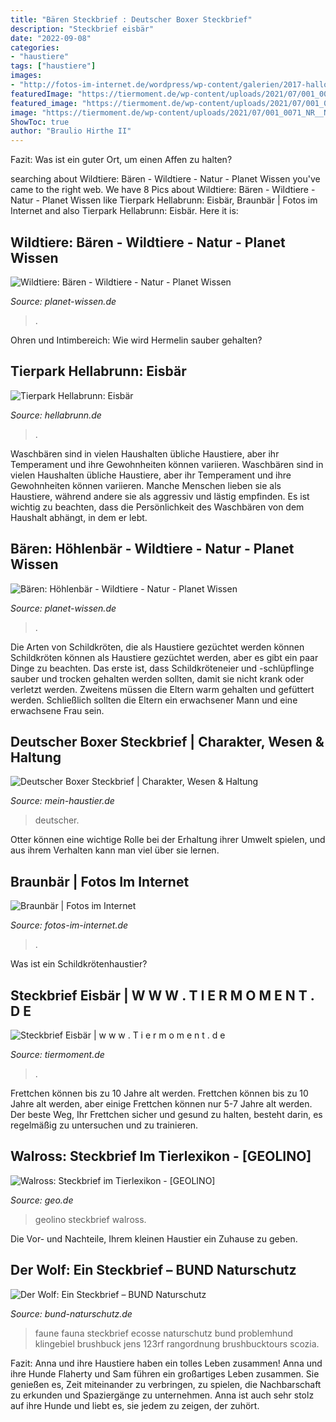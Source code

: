 ```yaml
---
title: "Bären Steckbrief : Deutscher Boxer Steckbrief"
description: "Steckbrief eisbär"
date: "2022-09-08"
categories:
- "haustiere"
tags: ["haustiere"]
images:
- "http://fotos-im-internet.de/wordpress/wp-content/galerien/2017-hallo-bay/5H6A5508.jpg"
featuredImage: "https://tiermoment.de/wp-content/uploads/2021/07/001_0071_NR__NRosingTitel-768x287.jpg"
featured_image: "https://tiermoment.de/wp-content/uploads/2021/07/001_0071_NR__NRosingTitel-768x287.jpg"
image: "https://tiermoment.de/wp-content/uploads/2021/07/001_0071_NR__NRosingTitel-768x287.jpg"
ShowToc: true
author: "Braulio Hirthe II"
---
```



Fazit: Was ist ein guter Ort, um einen Affen zu halten?

	

		
searching about Wildtiere: Bären - Wildtiere - Natur - Planet Wissen you've came to the right web. We have 8 Pics about Wildtiere: Bären - Wildtiere - Natur - Planet Wissen like Tierpark Hellabrunn: Eisbär, Braunbär | Fotos im Internet and also Tierpark Hellabrunn: Eisbär. Here it is:
		
    
## Wildtiere: Bären - Wildtiere - Natur - Planet Wissen

<img loading=lazy src="https://www.planet-wissen.de/natur/wildtiere/baeren/introbiobaerfischgjpg100~_v-gseagaleriexl.jpg" onerror="this.onerror=null;this.src='https://tse2.mm.bing.net/th?id=OIP.I6P_OGz2oERtrf3wsz_lVQHaEK&amp;pid=15.1';" alt="Wildtiere: Bären - Wildtiere - Natur - Planet Wissen">

_Source: planet-wissen.de_

>. 

	

Ohren und Intimbereich: Wie wird Hermelin sauber gehalten?

    
## Tierpark Hellabrunn: Eisbär

<img loading=lazy src="https://www.hellabrunn.de/fileadmin/_processed_/csm_Tierbild_Eisbaer_4967f95a98.png" onerror="this.onerror=null;this.src='https://tse2.mm.bing.net/th?id=OIP.gE46Kic2iLhGXfROwOC97gHaFg&amp;pid=15.1';" alt="Tierpark Hellabrunn: Eisbär">

_Source: hellabrunn.de_

>. 

	

Waschbären sind in vielen Haushalten übliche Haustiere, aber ihr Temperament und ihre Gewohnheiten können variieren.
Waschbären sind in vielen Haushalten übliche Haustiere, aber ihr Temperament und ihre Gewohnheiten können variieren. Manche Menschen lieben sie als Haustiere, während andere sie als aggressiv und lästig empfinden. Es ist wichtig zu beachten, dass die Persönlichkeit des Waschbären von dem Haushalt abhängt, in dem er lebt.

    
## Bären: Höhlenbär - Wildtiere - Natur - Planet Wissen

<img loading=lazy src="http://www.planet-wissen.de/natur/wildtiere/baeren/baeren-hoehlenbaer-skelett-100~_v-gseagaleriexl.jpg" onerror="this.onerror=null;this.src='https://tse3.mm.bing.net/th?id=OIP.A5RK9Jo_3EQtz3xUmMreAAHaEK&amp;pid=15.1';" alt="Bären: Höhlenbär - Wildtiere - Natur - Planet Wissen">

_Source: planet-wissen.de_

>. 

	

Die Arten von Schildkröten, die als Haustiere gezüchtet werden können
Schildkröten können als Haustiere gezüchtet werden, aber es gibt ein paar Dinge zu beachten. Das erste ist, dass Schildkröteneier und -schlüpflinge sauber und trocken gehalten werden sollten, damit sie nicht krank oder verletzt werden. Zweitens müssen die Eltern warm gehalten und gefüttert werden. Schließlich sollten die Eltern ein erwachsener Mann und eine erwachsene Frau sein.

    
## Deutscher Boxer Steckbrief | Charakter, Wesen &amp; Haltung

<img loading=lazy src="https://www.mein-haustier.de/wp-content/uploads/2018/05/shutterstock_232556533-komprimiert.jpg" onerror="this.onerror=null;this.src='https://tse2.mm.bing.net/th?id=OIP.gA2NAh24ceV6lz19vAwWFgHaE7&amp;pid=15.1';" alt="Deutscher Boxer Steckbrief | Charakter, Wesen &amp; Haltung">

_Source: mein-haustier.de_

>deutscher. 

	

Otter können eine wichtige Rolle bei der Erhaltung ihrer Umwelt spielen, und aus ihrem Verhalten kann man viel über sie lernen.

    
## Braunbär | Fotos Im Internet

<img loading=lazy src="http://fotos-im-internet.de/wordpress/wp-content/galerien/2017-hallo-bay/5H6A5508.jpg" onerror="this.onerror=null;this.src='https://tse1.mm.bing.net/th?id=OIP.Yi9SPW1gpVzWxG26dyep1wHaE8&amp;pid=15.1';" alt="Braunbär | Fotos im Internet">

_Source: fotos-im-internet.de_

>. 

	

Was ist ein Schildkrötenhaustier?

    
## Steckbrief Eisbär | W W W . T I E R M O M E N T . D E

<img loading=lazy src="https://tiermoment.de/wp-content/uploads/2021/07/001_0071_NR__NRosingTitel-768x287.jpg" onerror="this.onerror=null;this.src='https://tse1.mm.bing.net/th?id=OIP.dzDV7d3zKbe27T0ObamHrwHaCx&amp;pid=15.1';" alt="Steckbrief Eisbär | w w w . T i e r m o m e n t . d e">

_Source: tiermoment.de_

>. 

	

Frettchen können bis zu 10 Jahre alt werden.
Frettchen können bis zu 10 Jahre alt werden, aber einige Frettchen können nur 5-7 Jahre alt werden. Der beste Weg, Ihr Frettchen sicher und gesund zu halten, besteht darin, es regelmäßig zu untersuchen und zu trainieren.

    
## Walross: Steckbrief Im Tierlexikon - [GEOLINO]

<img loading=lazy src="https://image.geo.de/30130264/t/ZS/v3/w1440/r1.7778/-/walross-c-28416132-jpg--73943-.jpg" onerror="this.onerror=null;this.src='https://tse1.mm.bing.net/th?id=OIP.a06zZPKcZPD7gBVmdJ9mIwHaEK&amp;pid=15.1';" alt="Walross: Steckbrief im Tierlexikon - [GEOLINO]">

_Source: geo.de_

>geolino steckbrief walross. 

	

Die Vor- und Nachteile, Ihrem kleinen Haustier ein Zuhause zu geben.

    
## Der Wolf: Ein Steckbrief – BUND Naturschutz

<img loading=lazy src="https://www.bund-naturschutz.de/fileadmin/_processed_/1/d/csm_Wolf_Fotolia_Klingebiel_20585946_M_382cd92b15.jpg" onerror="this.onerror=null;this.src='https://tse3.mm.bing.net/th?id=OIP.dacq2RIR_opp7utyHJauCgHaE8&amp;pid=15.1';" alt="Der Wolf: Ein Steckbrief – BUND Naturschutz">

_Source: bund-naturschutz.de_

>faune fauna steckbrief ecosse naturschutz bund problemhund klingebiel brushbuck jens 123rf rangordnung brushbucktours scozia. 

	

Fazit: Anna und ihre Haustiere haben ein tolles Leben zusammen!
Anna und ihre Hunde Flaherty und Sam führen ein großartiges Leben zusammen. Sie genießen es, Zeit miteinander zu verbringen, zu spielen, die Nachbarschaft zu erkunden und Spaziergänge zu unternehmen. Anna ist auch sehr stolz auf ihre Hunde und liebt es, sie jedem zu zeigen, der zuhört.

